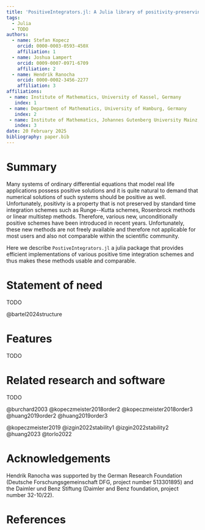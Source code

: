 ```yaml
---
title: 'PositiveIntegrators.jl: A Julia library of positivity-preserving time integration methods'
tags:
  - Julia
  - TODO
authors:
  - name: Stefan Kopecz
    orcid: 0000-0003-0593-450X
    affiliation: 1
  - name: Joshua Lampert
    orcid: 0009-0007-0971-6709
    affiliation: 2
  - name: Hendrik Ranocha
    orcid: 0000-0002-3456-2277
    affiliation: 3
affiliations:
 - name: Institute of Mathematics, University of Kassel, Germany
   index: 1
 - name: Department of Mathematics, University of Hamburg, Germany
   index: 2
 - name: Institute of Mathematics, Johannes Gutenberg University Mainz, Germany
   index: 3
date: 20 February 2025
bibliography: paper.bib
---
```


# Summary

Many systems of ordinary differential equations that model real life applications possess positive solutions and it is quite natural to demand that numerical solutions of such systems should be positive as well. Unfortunately, positivty is a property that is not preserved by standard time integration schemes such as Runge--Kutta schemes, Rosenbrock methods or linear multistep methods. Therefore, various new, unconditionally positive schemes have been introduced in recent years. Unfortunately, these new methods are not freely available and therefore not applicable for most users and also not comparable within the scientific community.

Here we describe `PostiveIntegrators.jl` a julia package that provides efficient implementations of various positive time integration schemes and thus makes these methods usable and comparable.

# Statement of need

TODO

@bartel2024structure


# Features

TODO


# Related research and software

TODO

@burchard2003
@kopeczmeister2018order2
@kopeczmeister2018order3
@huang2019order2
@huang2019order3

@kopeczmeister2019
@izgin2022stability1
@izgin2022stability2
@huang2023
@torlo2022


# Acknowledgements

Hendrik Ranocha was supported by
the German Research Foundation (Deutsche Forschungsgemeinschaft DFG, project number 513301895) and
the Daimler und Benz Stiftung (Daimler and Benz foundation, project number 32-10/22).


# References

